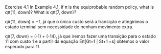 Exercise 4.1 In Example 4.1, if π is the equiprobable random policy, what is qπ(11, down)?
What is qπ(7, down)?

qπ(11, down) = −1, já que o único custo será a transição e atingirimos o estado terminal sem necessidade de nenhum movimento extra.

qπ(7, down) = (-1) + (-14), já que iremos fazer uma transição para o estado 11 com custo 1 e a partir da equação Eπ[Gt+1 | St+1 =s] obtemos o valor esperado para 11.